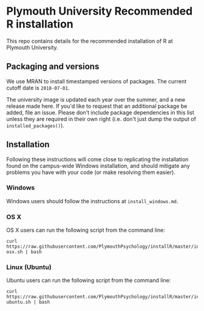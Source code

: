# Plymouth University Recommended R installation

This repo contains details for the recommended installation of R at Plymouth University.



## Packaging and versions


We use MRAN to install timestamped versions of packages. The current cutoff date is `2018-07-01`.

The university image is updated each year over the summer, and a new release made here. If you'd like to request that an additional package be added, file an issue. Please don't include package dependencies in this list unless they are required in their own right (i.e. don't just dump the output of `installed_packages()`).



## Installation

Following these instructions will come close to replicating the installation found on the campus-wide Windows installation, and should mitigate any problems you have with your code (or make resolving them easier).


### Windows

Windows users should follow the instructions at `install_windows.md`.



### OS X

OS X users can run the following script from the command line:

```
curl https://raw.githubusercontent.com/PlymouthPsychology/installR/master/install-osx.sh | bash
```


### Linux (Ubuntu)

Ubuntu users can run the following script from the command line:


```
curl https://raw.githubusercontent.com/PlymouthPsychology/installR/master/install-ubuntu.sh | bash
```


